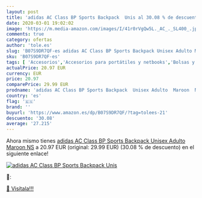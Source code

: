 ```yaml
---
layout: post
title: 'adidas AC Class BP Sports Backpack  Unis al 30.08 % de descuento'
date: 2020-03-01 19:02:02
image: 'https://m.media-amazon.com/images/I/41r0rVgQw5L._AC_._SL400_.jpg'
comments: true
category: ofertas
author: 'tole.es'
slug: 'B07S9DR7QF-es adidas AC Class BP Sports Backpack Unisex Adulto Maroon NS'
sku: 'B07S9DR7QF-es'
tags: [ 'Accesorios','Accesorios para portátiles y netbooks','Bolsas y fundas para portátiles y netbooks','Informática','Mochilas para portátiles y netbooks','backpack', ]
actualPrice: 20.97 EUR
currency: EUR
price: 20.97
comparePrice: 29.99 EUR
prodname: 'adidas AC Class BP Sports Backpack  Unisex Adulto  Maroon  NS'
country: 'es'
flag: '🇪🇸'
brand: ''
buyurl: 'https://www.amazon.es/dp/B07S9DR7QF/?tag=tolees-21'
descuento: '30.08'
average: '27.215'
---
```


Ahora mismo tienes [adidas AC Class BP Sports Backpack  Unisex Adulto  Maroon  NS](https://www.amazon.es/dp/B07S9DR7QF/?tag=tolees-21) a 20.97 EUR (original: 29.99 EUR) (30.08 %  de descuento) en el siguiente enlace!

[![adidas AC Class BP Sports Backpack  Unis](https://m.media-amazon.com/images/I/41r0rVgQw5L._AC_._SL400_.jpg)](https://www.amazon.es/dp/B07S9DR7QF/?tag=tolees-21)

🔎:


[🛒 Visítala!!!](https://www.amazon.es/dp/B07S9DR7QF/?tag=tolees-21)

